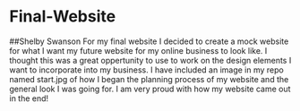# Final-Website
##Shelby Swanson
For my final website I decided to create a mock website for what I want my future website for my online business to look like. I thought this was a great oppertunity to use to work on the design elements I want to incorporate into my business. I have included an image in my repo named start.jpg of how I began the planning process of my website and the general look I was going for. I am very proud with how my website came out in the end!


